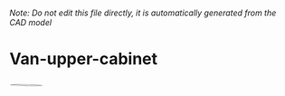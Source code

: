 ###### Note: Do not edit this file directly, it is automatically generated from the CAD model

# Van-upper-cabinet

![](/project.svg)



 

